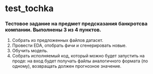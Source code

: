 # test_tochka

### Тестовое задание на предмет предсказания банкротсва компании. Выполнены 3 из 4 пунктов.

1.	Собрать из предложенных файлов датасет.
2.	Провести EDA, отобрать фичи и сгенерировать новые.
3.	Обучить модель.
4.	Собрать исполняемый код, который можно будет запустить на проде: на вход будет получать файлы аналогичного формата (по одному), возвращать должен прогнозное значение.

